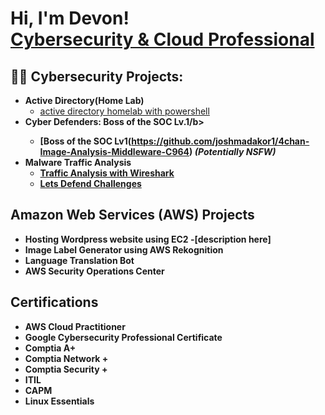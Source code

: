 <h1>Hi, I'm Devon! <br/><a href="https://www.linkedin.com/in/devon-murdock/">Cybersecurity & Cloud Professional</a>

<h2>👨‍💻 Cybersecurity Projects:</h2>

- <b>Active Directory(Home Lab)</b>
  - [active directory homelab with powershell](https://github.com/joshmadakor1/Algorithms-Practice)
- <b>Cyber Defenders: Boss of the SOC Lv.1/b>
  - [Boss of the SOC Lv1(https://github.com/joshmadakor1/4chan-Image-Analysis-Middleware-C964) <b><i>(Potentially NSFW)</b></i>
- <b>Malware Traffic Analysis</b>
  - [Traffic Analysis with Wireshark](https://github.com/joshmadakor1/Sentinel-Lab)
  - [Lets Defend Challenges](https://github.com/joshmadakor1/Jwipe.PowerShell)

<h2> Amazon Web Services (AWS) Projects</h2>

- <b> Hosting Wordpress website using EC2
  -[description here]
- <b> Image Label Generator using AWS Rekognition
- <b> Language Translation Bot
- <b> AWS Security Operations Center

<h2>Certifications</h2>

  - <b> AWS Cloud Practitioner
  - <b> Google Cybersecurity Professional Certificate
  - <b> Comptia A+
  - <b> Comptia Network +
  - <b> Comptia Security +
  - <b> ITIL
  - <b> CAPM
  - <b> Linux Essentials 
<!--
**joshmadakor1/joshmadakor1** is a ✨ _special_ ✨ repository because its `README.md` (this file) appears on your GitHub profile.

Here are some ideas to get you started:

- 🔭 I’m currently working on ...
- 🌱 I’m currently learning ...
- 👯 I’m looking to collaborate on ...
- 🤔 I’m looking for help with ...
- 💬 Ask me about ...
- 📫 How to reach me: ...
- 😄 Pronouns: ...
- ⚡ Fun fact: ...
